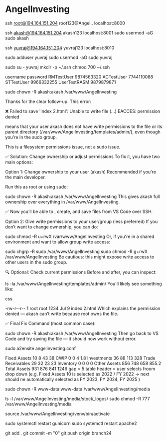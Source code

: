 # AngelInvesting
ssh root@194.164.151.204
root123@Angel..
localhost:8000

ssh akash@194.164.151.204 
akash123 
localhost:8001
sudo usermod -aG sudo akash

ssh yuvraj@194.164.151.204 
yuvraj123
localhost:8010

sudo adduser yuvraj
sudo usermod -aG sudo yuvraj

sudo su - yuvraj
mkdir -p ~/.ssh
chmod 700 ~/.ssh

username password
RMTestUser 9874563320
ACTestUser 7744110088
STTestUser 9966332255
UserTestRASM 9879879871

sudo chown -R akash:akash /var/www/AngelInvesting





<!-- =================================================================== -->
Thanks for the clear follow-up. This error:

❌ Failed to save 'index  2.html': Unable to write file (...) EACCES: permission denied

means that your user akash does not have write permissions to the file or its parent directory (/var/www/AngelInvesting/templates/admin/), even though you're in the sudo group.

This is a filesystem permissions issue, not a sudo issue.

✅ Solution: Change ownership or adjust permissions
To fix it, you have two main options:

Option 1: Change ownership to your user (akash)
Recommended if you're the main developer.

Run this as root or using sudo:




sudo chown -R akash:akash /var/www/AngelInvesting
This gives akash full ownership over everything in /var/www/AngelInvesting.

✅ Now you’ll be able to , create, and save files from VS Code over SSH.

Option 2: Give write permissions to your user/group (less preferred)
If you don’t want to change ownership, you can do:




sudo chmod -R u+rwX /var/www/AngelInvesting
Or, if you're in a shared environment and want to allow group write access:




sudo chgrp -R sudo /var/www/AngelInvesting
sudo chmod -R g+rwX /var/www/AngelInvesting
Be cautious: this might expose write access to other users in the sudo group.

🔍 Optional: Check current permissions
Before and after, you can inspect:




ls -la /var/www/AngelInvesting/templates/admin/
You'll likely see something like:

css


-rw-r--r-- 1 root root 1234 Jul 9  index  2.html
Which explains the permission denied — akash can’t write because root owns the file.

✅ Final Fix Command (most common case):



sudo chown -R akash:akash /var/www/AngelInvesting
Then go back to VS Code and try saving the file — it should now work without error.


sudo a2ensite angelinvesting.conf


Fixed Assets 10 8 43 38
CWIP 0 0 4 1.8
Investments 36 88 113 328
Trade Receivables 29 32 23 23
Inventory 0 0 0 0
Other Assets 856 748 658 855.2
Total Assets 931 876 841 1246
gap = 5
table header = user selects froom drop down (e.g. Fixed Assets 10 is selected as 2022 / FY 2022 -> next should ne automatically selected as  FY 2023,  FY 2024,  FY 2025  )



sudo chown -R www-data:www-data /var/www/AngelInvesting/media









ls -l /var/www/AngelInvesting/media/stock_logos/
sudo chmod -R 777 /var/www/AngelInvesting/media


source /var/www/AngelInvesting/venv/bin/activate

sudo systemctl restart gunicorn
sudo systemctl restart apache2

git add .
git commit -m "0"
git push origin branch24



